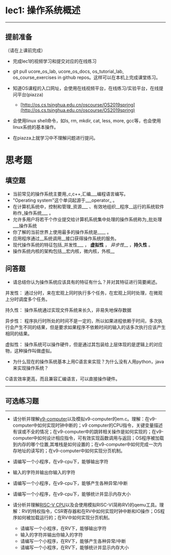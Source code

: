 # lec1: 操作系统概述

---

## **提前准备**

（请在上课前完成）

* 完成lec1的视频学习和提交对应的在线练习
* git pull ucore\_os\_lab, ucore\_os\_docs, os\_tutorial\_lab, os\_course\_exercises in github repos。这样可以在本机上完成课堂练习。
* 知道OS课程的入口网址，会使用在线视频平台，在线练习/实验平台，在线提问平台\(piazza\)
  * [http://os.cs.tsinghua.edu.cn/oscourse/OS2019spring](http://os.cs.tsinghua.edu.cn/oscourse/OS2019spring)


* 会使用linux shell命令，如ls, rm, mkdir, cat, less, more, gcc等，也会使用linux系统的基本操作。
* 在piazza上就学习中不理解问题进行提问。



# 思考题

## 填空题

* 当前常见的操作系统主要用_c,c++,汇编___编程语言编写。
* "Operating system"这个单词起源于___operator_ 。
* 在计算机系统中，控制和管理_资源___ 、有效地组织__程序__运行的系统软件称作_操作系统___ 。
* 允许多用户将若干个作业提交给计算机系统集中处理的操作系统称为_批处理___操作系统
* 你了解的当前世界上使用最多的操作系统是____ 。
* 应用程序通过__系统调用__接口获得操作系统的服务。
* 现代操作系统的特征包括_并发性___ ， __虚拟性__ ， _异步性___ ，__持久性__ 。
* 操作系统内核的架构包括__宏内核，微内核，外核__


## 问答题

- 请总结你认为操作系统应该具有的特征有什么？并对其特征进行简要阐述。

并发性：
通过分时，来在宏观上同时执行多个任务，在宏观上同时处理，在微观上分时调度多个任务。

持久性：
操作系统通过实现文件系统来长久，非易失地保存数据

异步性：
程序执行时所处的时间不是一定的，所以如果进程依赖于时间，多次执行会产生不同的结果，但是要求如果程序不依赖时间的输入的话多次执行应该产生相同的结果。

虚拟性：
操作系统可以操作硬件，但是通过其包装给上层体现的是逻辑上的对应物，这种操作叫做虚拟。


- 为什么现在的操作系统基本上用C语言来实现？为什么没有人用python，java来实现操作系统？

C语言效率更高，而且兼容汇编语言，可以直接操作硬件。


---

## 可选练习题

---

- 请分析并理解[v9\-computer](https://github.com/chyyuu/os_tutorial_lab/blob/master/v9_computer/docs/v9_computer.md)以及模拟v9\-computer的em.c。理解：在v9\-computer中如何实现时钟中断的；v9 computer的CPU指令，关键变量描述有误或不全的情况；在v9\-computer中的跳转相关操作是如何实现的；在v9\-computer中如何设计相应指令，可有效实现函数调用与返回；OS程序被加载到内存的哪个位置,其堆栈是如何设置的；在v9\-computer中如何完成一次内存地址的读写的；在v9\-computer中如何实现分页机制。


- 请编写一个小程序，在v9-cpu下，能够输出字符


- 输入的字符并输出你输入的字符


- 请编写一个小程序，在v9-cpu下，能够产生各种异常/中断


- 请编写一个小程序，在v9-cpu下，能够统计并显示内存大小



- 请分析并理解[RISC-V CPU](http://www.riscvbook.com/chinese/)以及会使用模拟RISC\-V(简称RV)的qemu工具。理解：RV的特权指令，CSR寄存器和在RV中如何实现时钟中断和IO操作；OS程序如何被加载运行的；在RV中如何实现分页机制。
  - 请编写一个小程序，在RV下，能够输出字符
  - 输入的字符并输出你输入的字符
  - 请编写一个小程序，在RV下，能够产生各种异常/中断
  - 请编写一个小程序，在RV下，能够统计并显示内存大小
